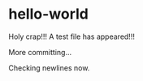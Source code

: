 # hello-world

Holy crap!!!  A test file has appeared!!!

More committing...

Checking newlines now.
